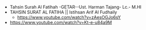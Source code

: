 * Tahsin Surah Al Fatihah -GETAR--Ust. Harman Tajang- Lc.- M.HI
* TAHSIN SURAT AL FATIHA || Istihsan Arif Al Fudhaily
  * https://www.youtube.com/watch?v=zAesOGJo6sY
* https://www.youtube.com/watch?v=Kt-e-u84a9M
